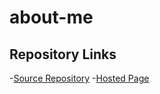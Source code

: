 # about-me

## Repository Links
-[Source Repository](https://github.com/tanibi/about-me)
-[Hosted Page](https://tanibi.github.io/about-me/)
